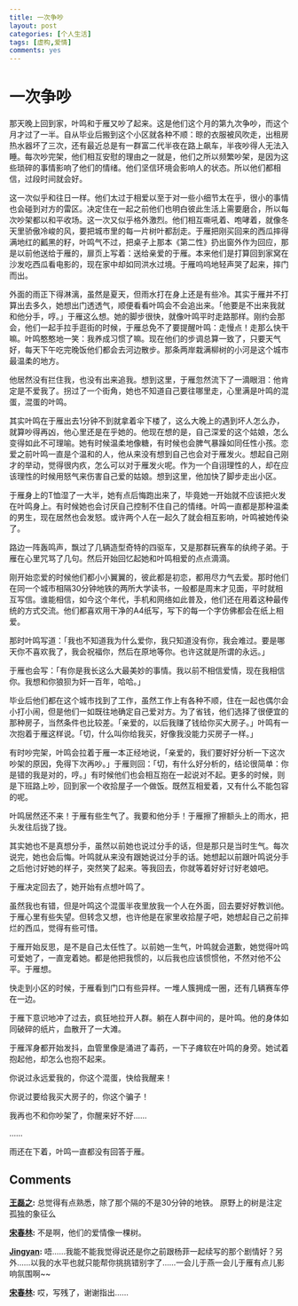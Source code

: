 ```yaml
---
title: 一次争吵
layout: post
categories: [个人生活]
tags: [虚构,爱情]
comments: yes
---
```


# 一次争吵

那天晚上回到家，叶鸣和于雁又吵了起来。这是他们这个月的第九次争吵，而这个月才过了一半。自从毕业后搬到这个小区就各种不顺：晾的衣服被风吹走，出租房热水器坏了三次，还有最近总是有一群富二代半夜在路上飙车，半夜吵得人无法入睡。每次吵完架，他们相互安慰的理由之一就是，他们之所以频繁吵架，是因为这些琐碎的事情影响了他们的情绪。他们坚信环境会影响人的状态。所以他们都相信，过段时间就会好。

这一次似乎和往日一样。他们太过于相爱以至于对一些小细节太在乎，很小的事情也会碰到对方的雷区。决定住在一起之前他们也明白彼此生活上需要磨合，所以每次吵架都以和平收场。这一次又似乎格外激烈。他们相互嘶吼着、咆哮着，就像冬天里骄傲冷峻的风，要把城市里的每一片树叶都刮走。于雁把刚买回来的西瓜摔得满地红的瓤黑的籽，叶鸣气不过，把桌子上那本《第二性》扔出窗外作为回应，那是以前他送给于雁的，扉页上写着：送给亲爱的于雁。本来他们是打算回到家窝在沙发吃西瓜看电影的，现在家中却如同洪水过境。于雁呜呜地轻声哭了起来，摔门而出。

外面的雨正下得淋漓，虽然是夏天，但雨水打在身上还是有些冷。其实于雁并不打算出去多久，她想出门透透气，顺便看看叶鸣会不会追出来。「他要是不出来我就和他分手，哼。」于雁这么想。她的脚步很快，就像叶鸣平时走路那样。刚约会那会，他们一起手拉手逛街的时候，于雁总免不了要提醒叶鸣：走慢点！走那么快干嘛。叶鸣憨憨地一笑：我养成习惯了嘛。现在他们的步调总算一致了，只要天气好，每天下午吃完晚饭他们都会去河边散步。那条两岸栽满柳树的小河是这个城市最温柔的地方。

他居然没有拦住我，也没有出来追我。想到这里，于雁忽然流下了一滴眼泪：他肯定是不爱我了。拐过了一个街角，她也不知道自己要往哪里走，心里满是叶鸣的混蛋，混蛋的叶鸣。

其实叶鸣在于雁出去1分钟不到就拿着伞下楼了，这么大晚上的遇到坏人怎么办，就算吵得再凶，他心里还是在乎她的。他现在想的是，自己深爱的这个姑娘，怎么变得如此不可理喻。她有时候温柔地像糖，有时候也会脾气暴躁如同任性小孩。恋爱之前叶鸣一直是个温和的人，他从来没有想到自己也会对于雁发火。想起自己刚才的举动，觉得很内疚，怎么可以对于雁发火呢。作为一个自诩理性的人，却在应该理性的时候用怒气来伤害自己爱的姑娘。想到这里，他加快了脚步走出小区。

于雁身上的T恤湿了一大半，她有点后悔跑出来了，毕竟她一开始就不应该把火发在叶鸣身上。有时候她也会讨厌自己控制不住自己的情绪。叶鸣一直都是那种温柔的男生，现在居然也会发怒。或许两个人在一起久了就会相互影响，叶鸣被她传染了。

路边一阵轰鸣声，飘过了几辆造型奇特的四驱车，又是那群玩赛车的纨绔子弟。于雁在心里咒骂了几句。然后开始回忆起她和叶鸣相爱的点点滴滴。

刚开始恋爱的时候他们都小小翼翼的，彼此都是初恋，都用尽力气去爱。那时他们在同一个城市相隔30分钟地铁的两所大学读书，一般都是周末才见面，平时就相互写信。谁能相信，如今这个年代，手机和网络如此普及，他们还在用着这种最传统的方式交流。他们都喜欢用干净的A4纸写，写下的每一个字仿佛都会在纸上相爱。

那时叶鸣写道：「我也不知道我为什么爱你，我只知道没有你，我会难过。要是哪天你不喜欢我了，我会祝福你，然后在原地等你。也许这就是所谓的永远。」

于雁也会写：「有你是我长这么大最美妙的事情。我以前不相信爱情，现在我相信你。我想和你狼狈为奸一百年，哈哈。」

毕业后他们都在这个城市找到了工作，虽然工作上有各种不顺，住在一起也偶尔会小打小闹，但是他们一如既往地确定自己爱对方。为了省钱，他们选择了很便宜的那种房子，当然条件也比较差。「亲爱的，以后我赚了钱给你买大房子。」叶鸣有一次抱着于雁这样说。「切，什么叫你给我买，好像我没能力买房子一样。」

有时吵完架，叶鸣会拉着于雁一本正经地说，「亲爱的，我们要好好分析一下这次吵架的原因，免得下次再吵。」于雁则回：「切，有什么好分析的，结论很简单：你是错的我是对的，哼。」有时候他们也会相互抱在一起说对不起。更多的时候，则是下班路上吵，回到家一个收拾屋子一个做饭。既然互相爱着，又有什么不能包容的呢。

叶鸣居然还不来！于雁有些生气了。我要和他分手！于雁擦了擦额头上的雨水，把头发往后拢了拢。

其实她也不是真想分手，虽然以前她也说过分手的话，但是那只是当时生气。每次说完，她也会后悔。叶鸣就从来没有跟她说过分手的话。她想起以前跟叶鸣说分手之后他讨好她的样子，突然笑了起来。等我回去，你就等着好好讨好老娘吧。

于雁决定回去了，她开始有点想叶鸣了。

虽然我也有错，但是叶鸣这个混蛋半夜里放我一个人在外面，回去要好好教训他。于雁心里有些失望。但转念又想，也许他是在家里收拾屋子吧，她想起自己之前摔烂的西瓜，觉得有些可惜。

于雁开始反思，是不是自己太任性了。以前她一生气，叶鸣就会道歉，她觉得叶鸣可爱她了，一直宠着她。都是他把我惯的，以后我也应该惯惯他，不然对他不公平。于雁想。

快走到小区的时候，于雁看到门口有些异样。一堆人簇拥成一圈，还有几辆赛车停在一边。

于雁下意识地冲了过去，疯狂地拉开人群。躺在人群中间的，是叶鸣。他的身体如同破碎的纸片，血散开了一大滩。

于雁浑身都开始发抖，血管里像是涌进了毒药，一下子瘫软在叶鸣的身旁。她试着抱起他，却怎么也抱不起来。

你说过永远爱我的，你这个混蛋，快给我醒来！

你说过要给我买大房子的，你这个骗子！

我再也不和你吵架了，你醒来好不好……

……

雨还在下着，叶鸣一直都没有回答于雁。

## Comments

**[王磊之](#163 "2014-02-14 11:26:51"):** 总觉得有点熟悉，除了那个隔的不是30分钟的地铁。 原野上的树是注定孤独的象征么

**[宋春林](#164 "2014-02-14 11:30:23"):** 不是啊，他们的爱情像一棵树。

**[Jingyan](#182 "2014-02-25 05:24:22"):** 唔……我能不能我觉得说还是你之前跟杨菲一起续写的那个剧情好？另外……以我的水平也就只能帮你挑挑错别字了……一会儿于燕一会儿于雁有点儿影响氛围啊~~

**[宋春林](#183 "2014-02-25 07:33:00"):** 哎，写残了，谢谢指出……

